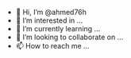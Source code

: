 - 👋 Hi, I’m @ahmed76h
- 👀 I’m interested in ...
- 🌱 I’m currently learning ...
- 💞️ I’m looking to collaborate on ...
- 📫 How to reach me ...

<!---
ahmed76h/ahmed76h is a ✨ special ✨ repository because its `README.md` (this file) appears on your GitHub profile.
You can click the Preview link to take a look at your changes.
--->
